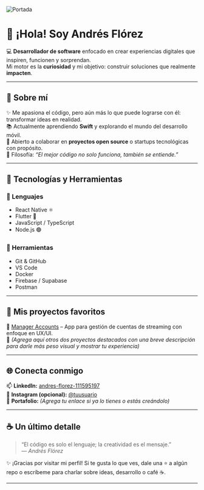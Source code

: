 <!-- Imagen de Portada -->
![Portada](https://images.unsplash.com/photo-1550439062-609e1531270e?ixlib=rb-4.0.3&ixid=M3wxMjA3fDB8MHxwaG90by1wYWdlfHx8fGVufDB8fHx8fA%3D%3D&auto=format&fit=crop&w=1470&q=80)

# 👋 ¡Hola! Soy **Andrés Flórez**

💻 **Desarrollador de software** enfocado en crear experiencias digitales que inspiren, funcionen y sorprendan.  
Mi motor es la **curiosidad** y mi objetivo: construir soluciones que realmente **impacten**.

---

## 🚀 Sobre mí

✨ Me apasiona el código, pero aún más lo que puede lograrse con él: transformar ideas en realidad.  
📚 Actualmente aprendiendo **Swift** y explorando el mundo del desarrollo móvil.  
🤝 Abierto a colaborar en **proyectos open source** o startups tecnológicas con propósito.  
🎯 Filosofía: *“El mejor código no solo funciona, también se entiende.”*

---

## 🧠 Tecnologías y Herramientas

### 💬 Lenguajes
- React Native ⚛️  
- Flutter 💙  
- JavaScript / TypeScript  
- Node.js 🟢  

### 🧰 Herramientas
- Git & GitHub  
- VS Code  
- Docker  
- Firebase / Supabase  
- Postman  

---

## 🧩 Mis proyectos favoritos
🔹 [Manager Accounts](https://github.com/andresflopaez1255/manager_accounts) – App para gestión de cuentas de streaming con enfoque en UX/UI.  
🔹 *(Agrega aquí otros dos proyectos destacados con una breve descripción para darle más peso visual y mostrar tu experiencia)*  

---

## 🌐 Conecta conmigo

📫 **LinkedIn:** [andres-florez-111595197](https://www.linkedin.com/in/andres-florez-111595197/)  
📸 **Instagram (opcional):** [@tuusuario](https://instagram.com/tuusuario)  
💼 **Portafolio:** *(Agrega tu enlace si ya lo tienes o estás creándolo)*  

---

## ☕ Un último detalle

> “El código es solo el lenguaje; la creatividad es el mensaje.”  
> — *Andrés Flórez*

✨ ¡Gracias por visitar mi perfil! Si te gusta lo que ves, dale una ⭐ a algún repo o escríbeme para charlar sobre ideas, desarrollo o café ☕.

---



